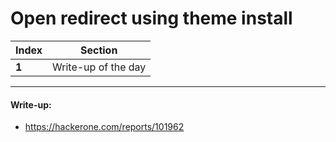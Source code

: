# Open redirect using theme install

Index | Section
--- | ---
**1** | Write-up of the day

___


#### Write-up: 

* https://hackerone.com/reports/101962
